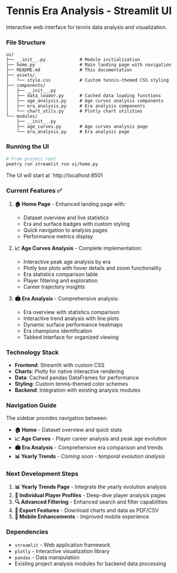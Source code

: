 # Tennis Era Analysis - Streamlit UI

Interactive web interface for tennis data analysis and visualization.

### File Structure

```
ui/
├── __init__.py             # Module initialization
├── home.py                 # Main landing page with navigation
├── README.md               # This documentation
├── assets/
│   └── style.css           # Custom tennis-themed CSS styling
├── components/
│   ├── __init__.py
│   ├── data_loader.py      # Cached data loading functions
│   ├── age_analysis.py     # Age curves analysis components
│   ├── era_analysis.py     # Era analysis components
│   └── chart_utils.py      # Plotly chart utilities
└── modules/
    ├── __init__.py
    ├── age_curves.py       # Age curves analysis page
    └── era_analysis.py     # Era analysis page
```

### Running the UI

```bash
# From project root
poetry run streamlit run ui/home.py
```

The UI will start at `http://localhost:8501

### Current Features ✅

1. **🏠 Home Page** - Enhanced landing page with:
   - Dataset overview and live statistics
   - Era and surface badges with custom styling
   - Quick navigation to analysis pages
   - Performance metrics display

2. **📈 Age Curves Analysis** - Complete implementation:
   - Interactive peak age analysis by era
   - Plotly box plots with hover details and zoom functionality
   - Era statistics comparison table
   - Player filtering and exploration
   - Career trajectory insights

3. **🏟️ Era Analysis** - Comprehensive analysis:
   - Era overview with statistics comparison
   - Interactive trend analysis with line plots
   - Dynamic surface performance heatmaps
   - Era champions identification
   - Tabbed interface for organized viewing

### Technology Stack

- **Frontend**: Streamlit with custom CSS
- **Charts**: Plotly for native interactive rendering
- **Data**: Cached pandas DataFrames for performance
- **Styling**: Custom tennis-themed color schemes
- **Backend**: Integration with existing analysis modules

### Navigation Guide

The sidebar provides navigation between:
- **🏠 Home** - Dataset overview and quick stats
- **📈 Age Curves** - Player career analysis and peak age evolution
- **🏟️ Era Analysis** - Comprehensive era comparison and trends
- **📊 Yearly Trends** - *Coming soon - temporal evolution analysis*

### Next Development Steps

1. **📊 Yearly Trends Page** - Integrate the yearly evolution analysis
2. **👤 Individual Player Profiles** - Deep-dive player analysis pages
3. **🔍 Advanced Filtering** - Enhanced search and filter capabilities
4. **📁 Export Features** - Download charts and data as PDF/CSV
5. **📱 Mobile Enhancements** - Improved mobile experience

### Dependencies

- `streamlit` - Web application framework
- `plotly` - Interactive visualization library
- `pandas` - Data manipulation
- Existing project analysis modules for backend data processing